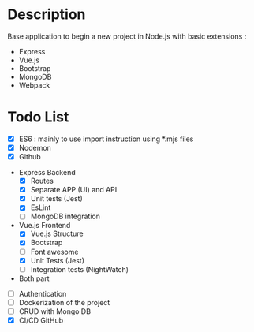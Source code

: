 # Description

Base application to begin a new project in Node.js with basic extensions :
* Express
* Vue.js
* Bootstrap
* MongoDB
* Webpack

# Todo List

* [X] ES6 : mainly to use import instruction using *.mjs files
* [X] Nodemon
* [X] Github
* Express Backend
  * [X] Routes
  * [X] Separate APP (UI) and API
  * [X] Unit tests (Jest)
  * [X] EsLint
  * [ ] MongoDB integration
* Vue.js Frontend
  * [X] Vue.js Structure
  * [X] Bootstrap
  * [ ] Font awesome
  * [X] Unit Tests (Jest)
  * [ ] Integration tests (NightWatch)
* Both part
* [ ] Authentication
* [ ] Dockerization of the project
* [ ] CRUD with Mongo DB
* [X] CI/CD GitHub